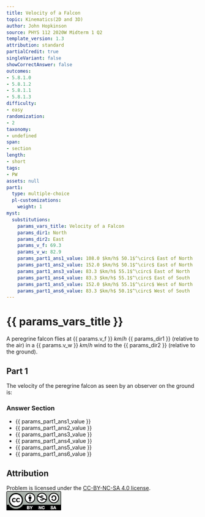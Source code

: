 ```yaml
---
title: Velocity of a Falcon
topic: Kinematics(2D and 3D)
author: John Hopkinson
source: PHYS 112 2020W Midterm 1 Q2
template_version: 1.3
attribution: standard
partialCredit: true
singleVariant: false
showCorrectAnswer: false
outcomes:
- 5.8.1.0
- 5.8.1.2
- 5.8.1.1
- 5.8.1.3
difficulty:
- easy
randomization:
- 2
taxonomy:
- undefined
span:
- section
length:
- short
tags:
- PW
assets: null
part1:
  type: multiple-choice
  pl-customizations:
    weight: 1
myst:
  substitutions:
    params_vars_title: Velocity of a Falcon
    params_dir1: North
    params_dir2: East
    params_v_f: 69.3
    params_v_w: 82.9
    params_part1_ans1_value: 108.0 $km/h$ 50.1$^\circ$ East of North
    params_part1_ans2_value: 152.0 $km/h$ 50.1$^\circ$ East of North
    params_part1_ans3_value: 83.3 $km/h$ 55.1$^\circ$ East of North
    params_part1_ans4_value: 83.3 $km/h$ 55.1$^\circ$ East of South
    params_part1_ans5_value: 152.0 $km/h$ 55.1$^\circ$ West of North
    params_part1_ans6_value: 83.3 $km/h$ 50.1$^\circ$ West of South
---
```

# {{ params_vars_title }}
A peregrine falcon flies at {{ params.v_f }} $km/h$ {{ params_dir1 }} (relative to the air) in a {{ params.v_w }} $km/h$ wind to the {{ params_dir2 }} (relative to the ground).

## Part 1

The velocity of the peregrine falcon as seen by an observer on the ground is:

### Answer Section

- {{ params_part1_ans1_value }}
- {{ params_part1_ans2_value }}
- {{ params_part1_ans3_value }}
- {{ params_part1_ans4_value }}
- {{ params_part1_ans5_value }}
- {{ params_part1_ans6_value }}

## Attribution

Problem is licensed under the [CC-BY-NC-SA 4.0 license](https://creativecommons.org/licenses/by-nc-sa/4.0/).<br> ![The Creative Commons 4.0 license requiring attribution-BY, non-commercial-NC, and share-alike-SA license.](https://raw.githubusercontent.com/firasm/bits/master/by-nc-sa.png)